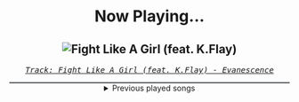 <div align="center"> 
<h1>Now Playing...</h1>

![Fight Like A Girl (feat. K.Flay)](https://i.scdn.co/image/ab67616d00001e024ee584ebf2955f62a8108f73)
--
_<samp><a href="https://open.spotify.com/track/74G6GBqKuZcMGZ4xllPwfC">Track: Fight Like A Girl (feat. K.Flay) - Evanescence</a></samp>_

<div style="border: 1px #4B5054 solid"></div>
<details>
  <summary>
    Previous played songs
  </summary>
  <table>
    <thead>
      <tr>
        <th>
          Artist
        </th>
        <th>
          Song
        </th>
        <th>
          Link
        </th>
      </tr>
    </thead>
    <tbody>
      <tr><td>Evanescence</td><td>Fight Like A Girl (feat. K.Flay)</td><td><a href="https://open.spotify.com/track/74G6GBqKuZcMGZ4xllPwfC">https://open.spotify.com/track/74G6GBqKuZcMGZ4xllPwfC</a></td></tr><tr><td>Sleep Theory</td><td>Afterglow</td><td><a href="https://open.spotify.com/track/4MmUZMT35Uxwc07GBqIzD2">https://open.spotify.com/track/4MmUZMT35Uxwc07GBqIzD2</a></td></tr><tr><td>Architects</td><td>Whiplash</td><td><a href="https://open.spotify.com/track/5c3Nd8XUPfsO8MLUM1oa7O">https://open.spotify.com/track/5c3Nd8XUPfsO8MLUM1oa7O</a></td></tr><tr><td>Bullet For My Valentine</td><td>Your Betrayal</td><td><a href="https://open.spotify.com/track/25GC50HslaaruyrKjdu0lP">https://open.spotify.com/track/25GC50HslaaruyrKjdu0lP</a></td></tr><tr><td>Motionless In White</td><td>Sign Of Life</td><td><a href="https://open.spotify.com/track/73QoCfWJJWbRYmm5nCH5Y2">https://open.spotify.com/track/73QoCfWJJWbRYmm5nCH5Y2</a></td></tr><tr><td>Bury Tomorrow</td><td>Black Flame</td><td><a href="https://open.spotify.com/track/6ksA9HQ0aCXhyFR4pe7EmE">https://open.spotify.com/track/6ksA9HQ0aCXhyFR4pe7EmE</a></td></tr><tr><td>Bury Tomorrow</td><td>Choke</td><td><a href="https://open.spotify.com/track/2KGCOtaTbNIbwrxS0a2UMv">https://open.spotify.com/track/2KGCOtaTbNIbwrxS0a2UMv</a></td></tr><tr><td>Dark Divine</td><td>Make Me Disappear</td><td><a href="https://open.spotify.com/track/3EdP6zXUdiqg4135AtFoCI">https://open.spotify.com/track/3EdP6zXUdiqg4135AtFoCI</a></td></tr><tr><td>Dynazty</td><td>The Shoulder Devil - Bonus Track</td><td><a href="https://open.spotify.com/track/0CsvllCGlCojPXRu8GRbCP">https://open.spotify.com/track/0CsvllCGlCojPXRu8GRbCP</a></td></tr><tr><td>Nickelback</td><td>Burn It to the Ground</td><td><a href="https://open.spotify.com/track/1jq28NGw6wdtFKx8MBPy6C">https://open.spotify.com/track/1jq28NGw6wdtFKx8MBPy6C</a></td></tr><tr><td>Three Days Grace</td><td>Time of Dying</td><td><a href="https://open.spotify.com/track/6gPd6brcBXlbGdy1obe234">https://open.spotify.com/track/6gPd6brcBXlbGdy1obe234</a></td></tr><tr><td>Three Days Grace</td><td>I Hate Everything About You</td><td><a href="https://open.spotify.com/track/0M955bMOoilikPXwKLYpoi">https://open.spotify.com/track/0M955bMOoilikPXwKLYpoi</a></td></tr><tr><td>SICK PUPPIES</td><td>You're Going Down</td><td><a href="https://open.spotify.com/track/5FQXMRDSTkn9fowDJ3kZo8">https://open.spotify.com/track/5FQXMRDSTkn9fowDJ3kZo8</a></td></tr><tr><td>Breaking Benjamin</td><td>I Will Not Bow</td><td><a href="https://open.spotify.com/track/2yXyz4NLTZx9CLdXfLTp5E">https://open.spotify.com/track/2yXyz4NLTZx9CLdXfLTp5E</a></td></tr><tr><td>Tetrarch</td><td>Anything Like Myself</td><td><a href="https://open.spotify.com/track/7A8VQqrpJVld15zzPjV2vU">https://open.spotify.com/track/7A8VQqrpJVld15zzPjV2vU</a></td></tr><tr><td>Sleep Token</td><td>Caramel</td><td><a href="https://open.spotify.com/track/1QrbZhFYlViXd60g130vw1">https://open.spotify.com/track/1QrbZhFYlViXd60g130vw1</a></td></tr><tr><td>The Home Team</td><td>Somebody Else's Face</td><td><a href="https://open.spotify.com/track/6I84oPiNj3y8UXjEW3HsRU">https://open.spotify.com/track/6I84oPiNj3y8UXjEW3HsRU</a></td></tr><tr><td>Sleep Token</td><td>Emergence</td><td><a href="https://open.spotify.com/track/2OMjHcniFxzijWX7EaBrXE">https://open.spotify.com/track/2OMjHcniFxzijWX7EaBrXE</a></td></tr><tr><td>Breed 77</td><td>La Ultima Hora</td><td><a href="https://open.spotify.com/track/5QvRe4nDXKfaJmdCHgZ0EH">https://open.spotify.com/track/5QvRe4nDXKfaJmdCHgZ0EH</a></td></tr><tr><td>The Home Team</td><td>Worthy</td><td><a href="https://open.spotify.com/track/6UcydD46iXzyCpoJYeM8tG">https://open.spotify.com/track/6UcydD46iXzyCpoJYeM8tG</a></td></tr>
    </tbody>
  </table>
</details>

</div>
